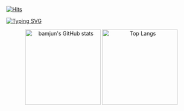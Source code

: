 [![Hits](https://hits.seeyoufarm.com/api/count/incr/badge.svg?url=https%3A%2F%2Fgithub.com%2Fbamjun&count_bg=%2379C83D&title_bg=%23555555&icon=&icon_color=%23E7E7E7&title=visitors&edge_flat=false)](https://hits.seeyoufarm.com)


[![Typing SVG](https://readme-typing-svg.demolab.com?font=Honk&size=35&pause=1000&random=false&width=435&lines=HI%2C+there.+I'm+bamjun.+%F0%9F%91%8B)](https://git.io/typing-svg)


<div align="center">
  <img src="https://github-readme-stats.vercel.app/api?username=bamjun&show_icons=true&theme=radical" alt="bamjun's GitHub stats" height="200px"/>
  <img src="https://github-readme-stats.vercel.app/api/top-langs/?username=bamjun&layout=compact" alt="Top Langs" height="200px"/>
</div>
